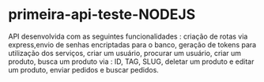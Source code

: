 # primeira-api-teste-NODEJS
API desenvolvida com as seguintes funcionalidades : criação de rotas via express,envio de senhas encriptadas para o banco, geração de tokens para utilização dos serviços,  criar um usuário, procurar um usuário, criar um produto, busca um produto via : ID, TAG, SLUG, deletar um produto e editar um produto, enviar pedidos e buscar pedidos.
